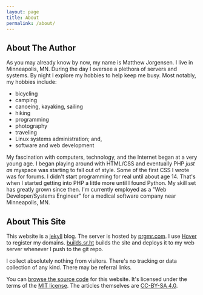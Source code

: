 ```yaml
---
layout: page
title: About
permalink: /about/
---
```


## About The Author

As you may already know by now, my name is Matthew Jorgensen. I live in
Minneapolis, MN. During the day I oversee a plethora of servers and
systems. By night I explore my hobbies to help keep me busy. Most
notably, my hobbies include:

<div class="col-2-list"><ul>
<li>bicycling</li>
<li>camping</li>
<li>canoeing, kayaking, sailing</li>
<li>hiking</li>
<li>programming</li>
<li>photography</li>
<li>traveling</li>
<li>Linux systems administration; and,</li>
<li>software and web development</li>
</ul></div>

My fascination with computers, technology, and the Internet began at a
very young age. I began playing around with HTML/CSS and eventually PHP
*just as* myspace was starting to fall out of style. Some of the first
CSS I wrote was for forums. I didn't start programming for real until
about age 14. That's when I started getting into PHP a little more until
I found Python. My skill set has greatly grown since then. I'm currently
employed as a "Web Developer/Systems Engineer" for a medical software
company near Minneapolis, MN. 

## About This Site

This website is a [jekyll][jekyll] blog. The server is hosted by
[prgmr.com][prgmr]. I use [Hover][hover-ref] to register my
domains. [builds.sr.ht][builds] builds the site and deploys it to my
web server whenever I push to the git repo. 

I collect absolutely nothing from visitors. There's no tracking or data
collection of any kind. There may be referral links. 

You can [browse the source code][source] for this website. It's licensed
under the terms of the [MIT license][mit]. The articles themselves are 
[CC-BY-SA 4.0][cc-by-sa-4.0].

[jekyll]: https://jekyllrb.com/
[builds]: https://builds.sr.ht
[aura-theme]: https://git.sr.ht/~mjorgensen/aura
[linode-ref]: https://www.linode.com/?r=6bc69166de6a9b923e4e42b4259c0ed8e1769d8c
[prgmr]:https://prgmr.com
[hover-ref]:https://hover.com/2RdnC5Ej
[source]: https://git.sr.ht/~mjorgensen/jrgnsn.net
[mit]: https://opensource.org/licenses/MIT/
[cc-by-sa-4.0]: https://creativecommons.org/licenses/by-sa/4.0/